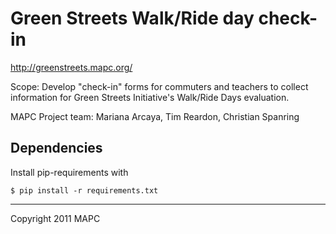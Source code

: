 # Green Streets Walk/Ride day check-in

http://greenstreets.mapc.org/

Scope: Develop "check-in" forms for commuters and teachers to collect information for Green Streets Initiative's Walk/Ride Days evaluation.

MAPC Project team: Mariana Arcaya, Tim Reardon, Christian Spanring

## Dependencies

Install pip-requirements with

	$ pip install -r requirements.txt

---

Copyright 2011 MAPC

[Bootstrap]: http://twitter.github.com/bootstrap/
[Chosen]: http://harvesthq.github.com/chosen/